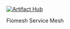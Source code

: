 [![Artifact Hub](https://img.shields.io/endpoint?url=https://artifacthub.io/badge/repository/fsm)](https://artifacthub.io/packages/search?repo=fsm)

Flomesh Service Mesh
